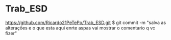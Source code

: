 # Trab_ESD
https://github.com/Ricardo21PeTePo/Trab_ESD.git
$ git commit -m "salva as alterações e o que esta aqui enrte aspas vai mostrar o comentario q vc fizer"

